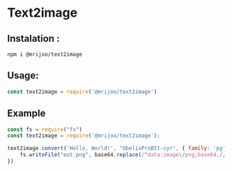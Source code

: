 # Text2image

## Instalation :
```
npm i @mrijoo/text2image
```

## Usage:
```js
const text2image = require('@mrijoo/text2image')
```

## Example
```js
const fs = require("fs")
const text2image = require('@mrijoo/text2image');

text2image.convert('Hello, World!', "ObelixProBIt-cyr", { family: 'pg' }, { x: 70, y: 50, width: 400,  height: 400 }, {}).then(base64 => {
    fs.writeFile("out.png", base64.replace(/^data:image\/png;base64,/, ""), 'base64', function() {});
})

```